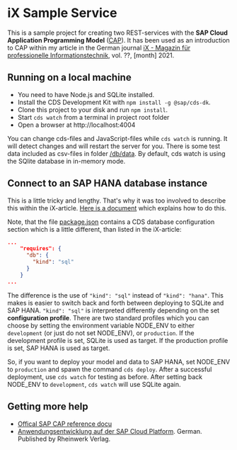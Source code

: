 # iX Sample Service

This is a sample project for creating two REST-services with the **SAP Cloud Application Programming Model** ([CAP](https://cap.cloud.sap/)). It has been used as an introduction to CAP within my article in the German journal [iX - Magazin für professionelle Informationstechnik](https://www.heise.de/ix/), vol. ??, [month] 2021.

## Running on a local machine
+ You need to have Node.js and SQLite installed.
+ Install the CDS Development Kit with ``npm install -g @sap/cds-dk``.
+ Clone this project to your disk and run ``npm install``.
+ Start ``cds watch`` from a terminal in project root folder
+ Open a browser at http://localhost:4004

You can change cds-files and JavaScript-files while ``cds watch`` is running. It will detect changes and will restart the server for you. There is some test data included as csv-files in folder [/db/data](/db/data). By default, cds watch is using the SQlite database in in-memory mode. 

## Connect to an SAP HANA database instance
This is a little tricky and lengthy. That's why it was too involved to describe this within the iX-article. [Here is a document](docs/HANA.md) which explains how to do this.

Note, that the file [package.json](package.json) contains a CDS database configuration section which is a little different, than listed in the iX-article:
```json
...
    "requires": {
      "db": {
        "kind": "sql"
      }
    }
...
```
The difference is the use of ``"kind": "sql"`` instead of ``"kind": "hana"``. This makes is easier to switch back and forth between deploying to SQLite and SAP HANA. ``"kind": "sql"`` is interpreted differently depending on the set **configuration profile**. There are two standard profiles which you can choose by setting the environment variable NODE_ENV to either ``development`` (or just do not set NODE_ENV), or ``production``. If the development profile is set, SQLite is used as target. If the production profile is set, SAP HANA is used as target.

So, if you want to deploy your model and data to SAP HANA, set NODE_ENV to ``production`` and spawn the command ``cds deploy``. After a successful deployment, use ``cds watch`` for testing as before. After setting back NODE_ENV to ``development``, ``cds watch`` will use SQLite again.



## Getting more help

+ [Offical SAP CAP reference docu](https://cap.cloud.sap/)
+ [Anwendungsentwicklung auf der SAP Cloud Platform](https://www.sap-press.de/5110). German. Published by Rheinwerk Verlag.

